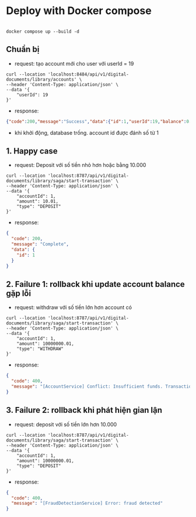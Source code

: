# Deploy with Docker compose
```shell

docker compose up --build -d
```
## Chuẩn bị

- request: tạo account mới cho user với userId = 19
```shell
curl --location 'localhost:8484/api/v1/digital-documents/library/accounts' \
--header 'Content-Type: application/json' \
--data '{
    "userId": 19
}'
```

- response: 
```json
{"code":200,"message":"Success","data":{"id":1,"userId":19,"balance":0.0}} 
```

- khi khởi động, database trống. account id được đánh số từ 1

## 1. Happy case

- request: Deposit với số tiền nhỏ hơn hoặc bằng 10.000
```shell
curl --location 'localhost:8787/api/v1/digital-documents/library/saga/start-transaction' \
--header 'Content-Type: application/json' \
--data '{
    "accountId": 1,
    "amount": 10.01,
    "type": "DEPOSIT"
}'
```

- response:
```json
{
  "code": 200,
  "message": "Complete",
  "data": {
    "id": 1
  }
}
```

## 2. Failure 1: rollback khi update account balance gặp lỗi

- request: withdraw với số tiền lớn hơn account có
```shell
curl --location 'localhost:8787/api/v1/digital-documents/library/saga/start-transaction' \
--header 'Content-Type: application/json' \
--data '{
    "accountId": 1,
    "amount": 10000000.01,
    "type": "WITHDRAW"
}'
```

- response:
```json
{
  "code": 400,
  "message": "[AccountService] Conflict: Insufficient funds. Transaction aborted."
} 
```

## 3. Failure 2: rollback khi phát hiện gian lận

- request: deposit với số tiền lớn hơn 10.000
```shell
curl --location 'localhost:8787/api/v1/digital-documents/library/saga/start-transaction' \
--header 'Content-Type: application/json' \
--data '{
    "accountId": 1,
    "amount": 10000000.01,
    "type": "DEPOSIT"
}' 
```

- response:
```json
{
  "code": 400,
  "message": "[FraudDetectionService] Error: fraud detected"
} 
```
